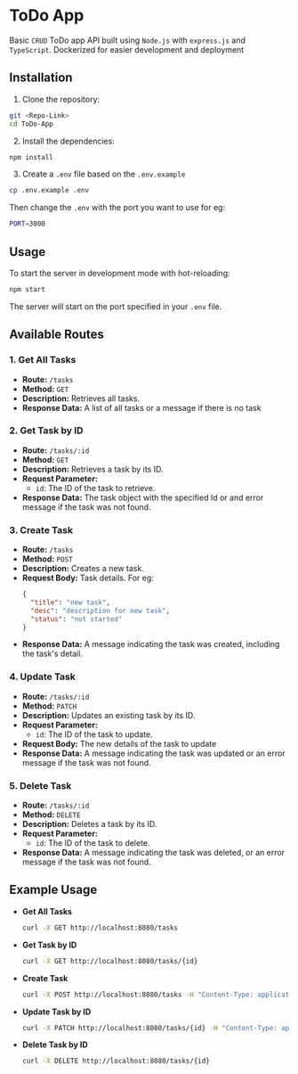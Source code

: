 # ToDo App

Basic `CRUD` ToDo app API built using `Node.js` with `express.js` and `TypeScript`. Dockerized for easier development and deployment

## Installation

1. Clone the repository:

```bash
git <Repo-Link>
cd ToDo-App
```

2. Install the dependencies:

```bash
npm install
```

3. Create a `.env` file based on the `.env.example`

```bash
cp .env.example .env
```

Then change the `.env` with the port you want to use
for eg:

```bash
PORT=3000
```

## Usage

To start the server in development mode with hot-reloading:

```bash
npm start
```

The server will start on the port specified in your `.env` file.

## Available Routes

### 1. Get All Tasks

  - **Route:** `/tasks`
  - **Method:** `GET`
  - **Description:** Retrieves all tasks.
  - **Response Data:** A list of all tasks or a message if there is no task

### 2.  Get Task by ID

  - **Route:** `/tasks/:id`
  - **Method:** `GET`
  - **Description:** Retrieves a task by its ID.
  - **Request Parameter:**
    - `id`: The ID of the task to retrieve.
  - **Response Data:** The task object with the specified Id or and error message if the task was not found.

### 3.  Create Task

  - **Route:** `/tasks`
  - **Method:** `POST`
  - **Description:** Creates a new task.
  - **Request Body:**
    Task details. For eg:
    ```json
    {
      "title": "new task",
      "desc": "description for new task",
      "status": "not started"
    }
    ```
  - **Response Data:** A message indicating the task was created, including the task's detail.

### 4. Update Task

  - **Route:** `/tasks/:id`
  - **Method:** `PATCH`
  - **Description:** Updates an existing task by its ID.
  - **Request Parameter:**
    - `id`: The ID of the task to update.
  - **Request Body:** The new details of the task to update
  - **Response Data:** A message indicating the task was updated or an error message if the task was not found.

### 5. Delete Task

  - **Route:** `/tasks/:id`
  - **Method:** `DELETE`
  - **Description:** Deletes a task by its ID.
  - **Request Parameter:**
    - `id`: The ID of the task to delete.
  - **Response Data:** A message indicating the task was deleted, or an error message if the task was not found.

## Example Usage

- **Get All Tasks**

  ```bash
  curl -X GET http://localhost:8080/tasks
  ```

- **Get Task by ID**

  ```bash
  curl -X GET http://localhost:8080/tasks/{id}
  ```

- **Create Task**

  ```bash
  curl -X POST http://localhost:8080/tasks -H "Content-Type: application/json" -d '{"title": "do smething", "desc": "description", "status": "not started"}'
  ```

- **Update Task by ID**

  ```bash
  curl -X PATCH http://localhost:8080/tasks/{id} -H "Content-Type: application/json" -d '{"status": "completed"}'
  ```

- **Delete Task by ID**

  ```bash
  curl -X DELETE http://localhost:8080/tasks/{id}
  ```
